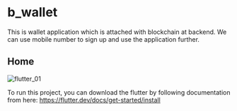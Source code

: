 # b_wallet

This is wallet application which is attached with blockchain at backend.
We can use mobile number to sign up and use the application further.

## Home
![flutter_01](https://user-images.githubusercontent.com/62465482/127265896-4e4e2165-eefe-4de9-835a-468f20524c80.png)

To run this project, you can download the flutter by following documentation from here: https://flutter.dev/docs/get-started/install

